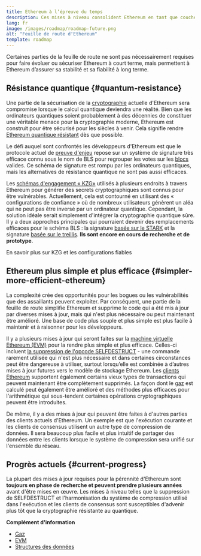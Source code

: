```yaml
---
title: Ethereum à l’épreuve du temps
description: Ces mises à niveau consolident Ethereum en tant que couche de base résiliente et décentralisée pour l’avenir, quoi qu’elle réserve.
lang: fr
image: /images/roadmap/roadmap-future.png
alt: "Feuille de route d'Ethereum"
template: roadmap
---
```


Certaines parties de la feuille de route ne sont pas nécessairement requises pour faire évoluer ou sécuriser Ethereum à court terme, mais permettent à Ethereum d’assurer sa stabilité et sa fiabilité à long terme.

## Résistance quantique {#quantum-resistance}

Une partie de la sécurisation de la [cryptographie](/glossary/#cryptography) actuelle d'Ethereum sera compromise lorsque le calcul quantique deviendra une réalité. Bien que les ordinateurs quantiques soient probablement à des décennies de constituer une véritable menace pour la cryptographie moderne, Ethereum est construit pour être sécurisé pour les siècles à venir. Cela signifie rendre [Ethereum quantique résistant](https://consensys.net/blog/developers/how-will-quantum-supremacy-affect-blockchain/) dès que possible.

Le défi auquel sont confrontés les développeurs d'Ethereum est que le protocole actuel de [preuve d'enjeu](/glossary/#pos) repose sur un système de signature très efficace connu sous le nom de BLS pour regrouper les votes sur les [blocs](/glossary/#block) valides. Ce schéma de signature est rompu par les ordinateurs quantiques, mais les alternatives de résistance quantique ne sont pas aussi efficaces.

Les [schémas d'engagement « KZG»](/roadmap/danksharding/#what-is-kzg) utilisés à plusieurs endroits à travers Ethereum pour générer des secrets cryptographiques sont connus pour être vulnérables. Actuellement, cela est contourné en utilisant des « configurations de confiance » où de nombreux utilisateurs génèrent un aléa qui ne peut pas être inversé par un ordinateur quantique. Cependant, la solution idéale serait simplement d'intégrer la cryptographie quantique sûre. Il y a deux approches principales qui pourraient devenir des remplacements efficaces pour le schéma BLS : la signature [basée sur le STARK](https://hackmd.io/@vbuterin/stark_aggregation) et la signature [basée sur le treillis](https://medium.com/asecuritysite-when-bob-met-alice/so-what-is-lattice-encryption-326ac66e3175). **Ils sont encore en cours de recherche et de prototype**.

<ButtonLink variant="outline-color" href="/roadmap/danksharding#what-is-kzg"> En savoir plus sur KZG et les configurations fiables</ButtonLink>

## Ethereum plus simple et plus efficace {#simpler-more-efficient-ethereum}

La complexité crée des opportunités pour les bogues ou les vulnérabilités que des assaillants peuvent exploiter. Par conséquent, une partie de la feuille de route simplifie Ethereum et supprime le code qui a été mis à jour par diverses mises à jour, mais qui n'est plus nécessaire ou peut maintenant être amélioré. Une base de code plus souple et plus simple est plus facile à maintenir et à raisonner pour les développeurs.

Il y a plusieurs mises à jour qui seront faites sur la [machine virtuelle Ethereum (EVM)](/developers/docs/evm) pour la rendre plus simple et plus efficace. Celles-ci incluent [la suppression de l'opcode SELFDESTRUCT](https://hackmd.io/@vbuterin/selfdestruct) - une commande rarement utilisée qui n'est plus nécessaire et dans certaines circonstances peut être dangereuse à utiliser, surtout lorsqu’elle est combinée à d’autres mises à jour futures vers le modèle de stockage Ethereum. Les [clients Ethereum](/glossary/#consensus-client) supportent également certains vieux types de transactions qui peuvent maintenant être complètement supprimés. La façon dont le [gaz](/glossary/#gas) est calculé peut également être amélioré et des méthodes plus efficaces pour l'arithmétique qui sous-tendent certaines opérations cryptographiques peuvent être introduites.

De même, il y a des mises à jour qui peuvent être faites à d'autres parties des clients actuels d'Ethereum. Un exemple est que l'exécution courante et les clients de consensus utilisent un autre type de compression de données. Il sera beaucoup plus facile et plus intuitif de partager des données entre les clients lorsque le système de compression sera unifié sur l'ensemble du réseau.

## Progrès actuels {#current-progress}

La plupart des mises à jour requises pour la pérennité d'Ethereum sont **toujours en phase de recherche et peuvent prendre plusieurs années** avant d'être mises en œuvre. Les mises à niveau telles que la suppression de SELFDESTRUCT et l'harmonisation du système de compression utilisé dans l'exécution et les clients de consensus sont susceptibles d'advenir plus tôt que la cryptographie résistante au quantique.

**Complément d'information**

- [Gaz](/developers/docs/gas)
- [EVM](/developers/docs/evm)
- [Structures des données](/developers/docs/data-structures-and-encoding)
